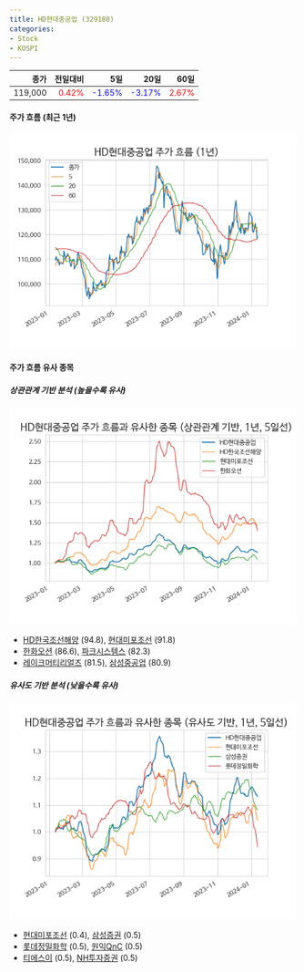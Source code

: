 ```yaml
---
title: HD현대중공업 (329180)
categories:
- Stock
- KOSPI
---
```


|종가|전일대비|5일|20일|60일|
|---:|-------:|--:|---:|---:|
|119,000|<span style="color: red">0.42%</span>|<span style="color: blue">-1.65%</span>|<span style="color: blue">-3.17%</span>|<span style="color: red">2.67%</span>|

<!-- more -->


#### 주가 흐름 (최근 1년)
![329180](/assets/images/stock/329180.png)


#### 주가 흐름 유사 종목


##### 상관관계 기반 분석 (높을수록 유사)
![329180](/assets/images/stock/329180_corr.png)
- [HD한국조선해양](/009540/) (94.8), [현대미포조선](/010620/) (91.8)
- [한화오션](/042660/) (86.6), [파크시스템스](/140860/) (82.3)
- [레이크머티리얼즈](/281740/) (81.5), [삼성중공업](/010140/) (80.9)


##### 유사도 기반 분석 (낮을수록 유사)	
![329180](/assets/images/stock/329180_sim.png)
- [현대미포조선](/010620/) (0.4), [삼성증권](/016360/) (0.5)
- [롯데정밀화학](/004000/) (0.5), [원익QnC](/074600/) (0.5)
- [티에스이](/131290/) (0.5), [NH투자증권](/005940/) (0.5)